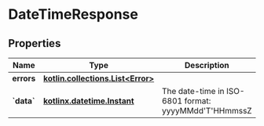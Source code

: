 
# DateTimeResponse

## Properties
| Name | Type | Description | Notes |
| ------------ | ------------- | ------------- | ------------- |
| **errors** | [**kotlin.collections.List&lt;Error&gt;**](Error.md) |  |  [optional] |
| **&#x60;data&#x60;** | [**kotlinx.datetime.Instant**](kotlinx.datetime.Instant.md) | The date-time in ISO-6801 format: yyyyMMdd&#39;T&#39;HHmmssZ |  [optional] |



